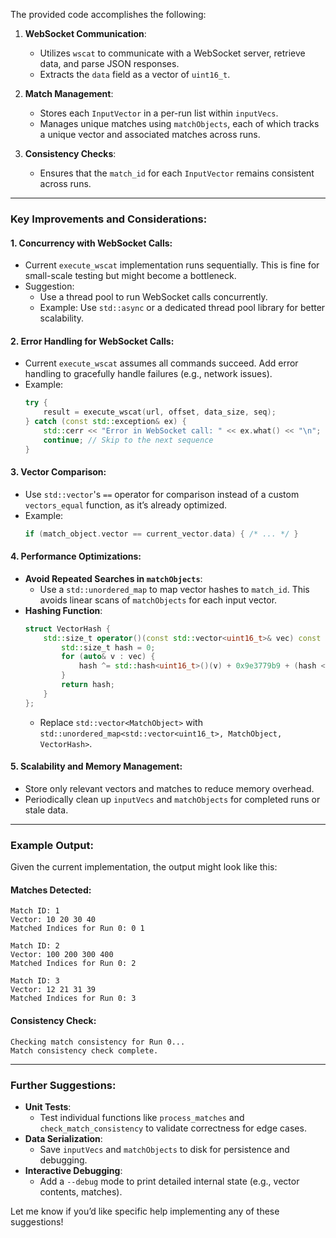 The provided code accomplishes the following:

1. **WebSocket Communication**:
   - Utilizes `wscat` to communicate with a WebSocket server, retrieve data, and parse JSON responses.
   - Extracts the `data` field as a vector of `uint16_t`.

2. **Match Management**:
   - Stores each `InputVector` in a per-run list within `inputVecs`.
   - Manages unique matches using `matchObjects`, each of which tracks a unique vector and associated matches across runs.

3. **Consistency Checks**:
   - Ensures that the `match_id` for each `InputVector` remains consistent across runs.

---

### Key Improvements and Considerations:

#### 1. **Concurrency with WebSocket Calls**:
   - Current `execute_wscat` implementation runs sequentially. This is fine for small-scale testing but might become a bottleneck.
   - Suggestion:
     - Use a thread pool to run WebSocket calls concurrently.
     - Example: Use `std::async` or a dedicated thread pool library for better scalability.

#### 2. **Error Handling for WebSocket Calls**:
   - Current `execute_wscat` assumes all commands succeed. Add error handling to gracefully handle failures (e.g., network issues).
   - Example:
     ```cpp
     try {
         result = execute_wscat(url, offset, data_size, seq);
     } catch (const std::exception& ex) {
         std::cerr << "Error in WebSocket call: " << ex.what() << "\n";
         continue; // Skip to the next sequence
     }
     ```

#### 3. **Vector Comparison**:
   - Use `std::vector`'s `==` operator for comparison instead of a custom `vectors_equal` function, as it’s already optimized.
   - Example:
     ```cpp
     if (match_object.vector == current_vector.data) { /* ... */ }
     ```

#### 4. **Performance Optimizations**:
   - **Avoid Repeated Searches in `matchObjects`**:
     - Use a `std::unordered_map` to map vector hashes to `match_id`. This avoids linear scans of `matchObjects` for each input vector.
   - **Hashing Function**:
     ```cpp
     struct VectorHash {
         std::size_t operator()(const std::vector<uint16_t>& vec) const {
             std::size_t hash = 0;
             for (auto& v : vec) {
                 hash ^= std::hash<uint16_t>()(v) + 0x9e3779b9 + (hash << 6) + (hash >> 2);
             }
             return hash;
         }
     };
     ```
     - Replace `std::vector<MatchObject>` with `std::unordered_map<std::vector<uint16_t>, MatchObject, VectorHash>`.

#### 5. **Scalability and Memory Management**:
   - Store only relevant vectors and matches to reduce memory overhead.
   - Periodically clean up `inputVecs` and `matchObjects` for completed runs or stale data.

---

### Example Output:
Given the current implementation, the output might look like this:

#### Matches Detected:
```plaintext
Match ID: 1
Vector: 10 20 30 40 
Matched Indices for Run 0: 0 1 

Match ID: 2
Vector: 100 200 300 400 
Matched Indices for Run 0: 2 

Match ID: 3
Vector: 12 21 31 39 
Matched Indices for Run 0: 3 
```

#### Consistency Check:
```plaintext
Checking match consistency for Run 0...
Match consistency check complete.
```

---

### Further Suggestions:
- **Unit Tests**:
  - Test individual functions like `process_matches` and `check_match_consistency` to validate correctness for edge cases.
- **Data Serialization**:
  - Save `inputVecs` and `matchObjects` to disk for persistence and debugging.
- **Interactive Debugging**:
  - Add a `--debug` mode to print detailed internal state (e.g., vector contents, matches).

Let me know if you’d like specific help implementing any of these suggestions!